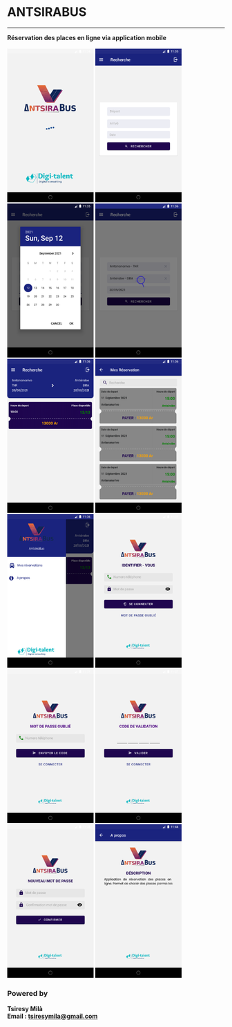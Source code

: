 # ANTSIRABUS
<hr>
<b style="margin-bottom:40px;">Réservation des places en ligne via application mobile</b>
<br>
<br>
<div>
<img src="./screens/Screenshot_1631446502.png" style="width:200px;" />
<img src="./screens/Screenshot_1631446509.png" style="width:200px;" />
<img src="./screens/Screenshot_1631446559.png" style="width:200px;" />
<img src="./screens/Screenshot_1631446586.png" style="width:200px;" />
<img src="./screens/Screenshot_1631446598.png/" style="width:200px;" />
<img src="./screens/Screenshot_1631446619.png" style="width:200px;" />
<img src="./screens/Screenshot_1631446609.png" style="width:200px;" />
<img src="./screens/Screenshot_1631446667.png" style="width:200px;" />
<img src="./screens/Screenshot_1631446673.png" style="width:200px;" />
<img src="./screens/Screenshot_1631446679.png" style="width:200px;" />
<img src="./screens/Screenshot_1631446684.png" style="width:200px;" />
<img src="./screens/Screenshot_1631447064.png" style="width:200px;" />
</div>

### Powered by
**Tsiresy Milà** <br>
**Email : tsiresymila@gmail.com**